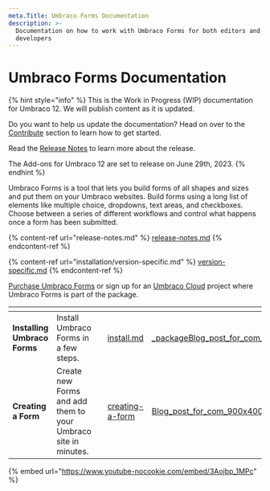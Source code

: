 ```yaml
---
meta.Title: Umbraco Forms Documentation
description: >-
  Documentation on how to work with Umbraco Forms for both editors and
  developers
---
```


# Umbraco Forms Documentation

{% hint style="info" %}
This is the Work in Progress (WIP) documentation for Umbraco 12. We will publish content as it is updated.

Do you want to help us update the documentation? Head on over to the [Contribute](https://docs.umbraco.com/welcome/contribute) section to learn how to get started.

Read the [Release Notes](release-notes.md) to learn more about the release.

The Add-ons for Umbraco 12 are set to release on June 29th, 2023.
{% endhint %}

Umbraco Forms is a tool that lets you build forms of all shapes and sizes and put them on your Umbraco websites. Build forms using a long list of elements like multiple choice, dropdowns, text areas, and checkboxes. Choose between a series of different workflows and control what happens once a form has been submitted.

{% content-ref url="release-notes.md" %}
[release-notes.md](release-notes.md)
{% endcontent-ref %}

{% content-ref url="installation/version-specific.md" %}
[version-specific.md](installation/version-specific.md)
{% endcontent-ref %}

[Purchase Umbraco Forms](https://umbraco.com/products/umbraco-forms/) or sign up for an [Umbraco Cloud](https://try.umbraco.com/) project where Umbraco Forms is part of the package.

<table data-card-size="large" data-view="cards"><thead><tr><th></th><th></th><th></th><th data-hidden data-card-target data-type="content-ref"></th><th data-hidden data-card-cover data-type="files"></th></tr></thead><tbody><tr><td><strong>Installing Umbraco Forms</strong></td><td>Install Umbraco Forms in a few steps.</td><td></td><td><a href="installation/install.md">install.md</a></td><td><a href=".gitbook/assets/_packageBlog_post_for_com_900x400px.png">_packageBlog_post_for_com_900x400px.png</a></td></tr><tr><td><strong>Creating a Form</strong></td><td>Create new Forms and add them to your Umbraco site in minutes.</td><td></td><td><a href="editor/creating-a-form/">creating-a-form</a></td><td><a href=".gitbook/assets/Blog_post_for_com_900x400px_1_8_7_.png">Blog_post_for_com_900x400px_1_8_7_.png</a></td></tr></tbody></table>

{% embed url="https://www.youtube-nocookie.com/embed/3Aojbp_1MPc" %}
